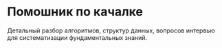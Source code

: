 # Помошник по качалке

Детальный разбор алгоритмов, структур данных, вопросов интервью для систематизации фундаментальных знаний.
